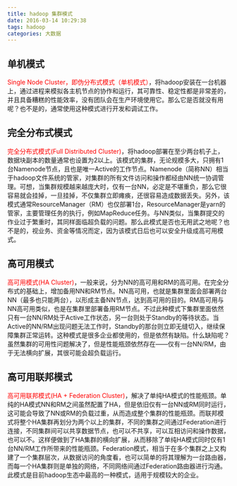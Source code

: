 ```yaml
---
title: hadoop 集群模式
date: 2016-03-14 10:29:38
tags: hadoop
categories: 大数据
---
```


## 单机模式

<font color="red">Single Node Cluster，即伪分布式模式（单机模式）</font>，将hadoop安装在一台机器上，通过进程来模拟各主机节点的协作和运行，其可靠性、稳定性都是非常差的，并且具备糟糕的性能效率，没有团队会在生产环境使用它。那么它是否就没有用呢？也不是的，通常使用这种模式进行开发和调试工作。

<!-- more -->

## 完全分布式模式

<font color="red">完全分布式模式(Full Distributed Cluster)</font>，将hadoop部署在至少两台机子上，数据块副本的数量通常也设置为2以上。该模式的集群，无论规模多大，只拥有1台Namenode节点，且也是唯一Active的工作节点。Namenode（简称NN）相当于hadoop文件系统的管家，对集群的所有文件访问和操作都经由NN统一协调管理。可想，当集群规模越来越庞大时，仅有一台NN，必定是不堪重负，那么它很容易就会挂掉，一旦挂掉，不仅集群立即瘫痪，还很容易造成数据丢失。另外，该模式通常ResourceManager（RM）也仅部署1台，ResourceManager是yarn的管家，主要管理任务的执行，例如MapReduce任务。与NN类似，当集群提交的作业过于繁重时，其同样面临超负载的问题。那么此模式是否也无用武之地呢？也不是的，视业务、资金等情况而定，因为该模式日后也可以安全升级成高可用模式。

## 高可用模式

<font color="red">高可用模式(HA Cluster)</font>，一般来说，分为NN的高可用和RM的高可用。在完全分布式的基础上，增加备用NN和RM节点。NN高可用，也就是集群里面会部署两台NN（最多也只能两台），以形成主备NN节点，达到高可用的目的。RM高可用与NN高可用类似，也是在集群里部署备用RM节点。不过此种模式下集群里面依然只有一台NN/RM处于Active工作状态，另一台则处于Standby的等待状态。当Active的NN/RM出现问题无法工作时，Standby的那台则立即无缝切入，继续保障集群正常运转。这种模式是很多企业都使用的，但是依然有缺陷。什么缺陷呢？虽然集群的可用性问题解决了，但是性能瓶颈依然存在——仅有一台NN/RM，由于无法横向扩展，其很可能会超负载运行。

## 高可用联邦模式

<font color="red">高可用联邦模式(HA + Federation Cluster)</font>，解决了单纯HA模式的性能瓶颈。单纯的HA模式NN和RM之间虽然配置了HA，但是依旧仅有一台NN或RM同时运行，这可能会导致了NN或RM的负载过重，从而造成整个集群的性能瓶颈。而联邦模式将整个HA集群再划分为两个以上的集群，不同的集群之间通过Federation进行连接，不同集群间可以共享数据节点，也可以不共享，可以互相访问和操作数据，也可以不。这样便做到了HA集群的横向扩展，从而移除了单纯HA模式同时仅有1台NN/RM工作所带来的性能瓶颈。Federation模式，相当于在多个集群之上又构建了一个集群层次，从数据访问的角度看，也可以简单的将其理解为一台路由器，而每一个HA集群则是单独的网络，不同网络间通过Federation路由器进行沟通。此模式是目前hadoop生态中最高的一种模式，适用于规模较大的企业。
